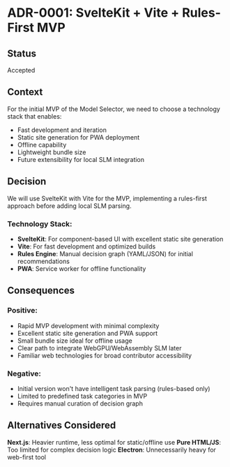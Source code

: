 # ADR-0001: SvelteKit + Vite + Rules-First MVP

## Status
Accepted

## Context
For the initial MVP of the Model Selector, we need to choose a technology stack that enables:
- Fast development and iteration
- Static site generation for PWA deployment
- Offline capability
- Lightweight bundle size
- Future extensibility for local SLM integration

## Decision
We will use SvelteKit with Vite for the MVP, implementing a rules-first approach before adding local SLM parsing.

### Technology Stack:
- **SvelteKit**: For component-based UI with excellent static site generation
- **Vite**: For fast development and optimized builds
- **Rules Engine**: Manual decision graph (YAML/JSON) for initial recommendations
- **PWA**: Service worker for offline functionality

## Consequences

### Positive:
- Rapid MVP development with minimal complexity
- Excellent static site generation and PWA support
- Small bundle size ideal for offline usage
- Clear path to integrate WebGPU/WebAssembly SLM later
- Familiar web technologies for broad contributor accessibility

### Negative:
- Initial version won't have intelligent task parsing (rules-based only)
- Limited to predefined task categories in MVP
- Requires manual curation of decision graph

## Alternatives Considered
**Next.js**: Heavier runtime, less optimal for static/offline use
**Pure HTML/JS**: Too limited for complex decision logic
**Electron**: Unnecessarily heavy for web-first tool